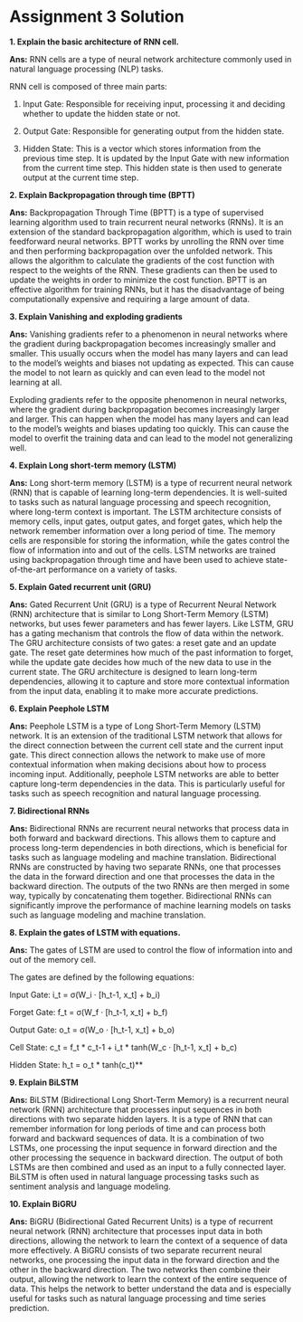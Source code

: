 # Assignment 3 Solution

**1. Explain the basic architecture of RNN cell.**

**Ans:** RNN cells are a type of neural network architecture commonly used in natural language processing (NLP) tasks.

RNN cell is composed of three main parts:

1. Input Gate: Responsible for receiving input, processing it and deciding whether to update the hidden state or not.

2. Output Gate: Responsible for generating output from the hidden state.

3. Hidden State: This is a vector which stores information from the previous time step. It is updated by the Input Gate with new information from the current time step. This hidden state is then used to generate output at the current time step.

**2. Explain Backpropagation through time (BPTT)**

**Ans:** Backpropagation Through Time (BPTT) is a type of supervised learning algorithm used to train recurrent neural networks (RNNs). It is an extension of the standard backpropagation algorithm, which is used to train feedforward neural networks. BPTT works by unrolling the RNN over time and then performing backpropagation over the unfolded network. This allows the algorithm to calculate the gradients of the cost function with respect to the weights of the RNN. These gradients can then be used to update the weights in order to minimize the cost function. BPTT is an effective algorithm for training RNNs, but it has the disadvantage of being computationally expensive and requiring a large amount of data.

**3. Explain Vanishing and exploding gradients**


**Ans:** Vanishing gradients refer to a phenomenon in neural networks where the gradient during backpropagation becomes increasingly smaller and smaller. This usually occurs when the model has many layers and can lead to the model’s weights and biases not updating as expected. This can cause the model to not learn as quickly and can even lead to the model not learning at all.

Exploding gradients refer to the opposite phenomenon in neural networks, where the gradient during backpropagation becomes increasingly larger and larger. This can happen when the model has many layers and can lead to the model’s weights and biases updating too quickly. This can cause the model to overfit the training data and can lead to the model not generalizing well.

**4. Explain Long short-term memory (LSTM)**

**Ans:** Long short-term memory (LSTM) is a type of recurrent neural network (RNN) that is capable of learning long-term dependencies. It is well-suited to tasks such as natural language processing and speech recognition, where long-term context is important. The LSTM architecture consists of memory cells, input gates, output gates, and forget gates, which help the network remember information over a long period of time. The memory cells are responsible for storing the information, while the gates control the flow of information into and out of the cells. LSTM networks are trained using backpropagation through time and have been used to achieve state-of-the-art performance on a variety of tasks.

**5. Explain Gated recurrent unit (GRU)**

**Ans:** Gated Recurrent Unit (GRU) is a type of Recurrent Neural Network (RNN) architecture that is similar to Long Short-Term Memory (LSTM) networks, but uses fewer parameters and has fewer layers. Like LSTM, GRU has a gating mechanism that controls the flow of data within the network. The GRU architecture consists of two gates: a reset gate and an update gate. The reset gate determines how much of the past information to forget, while the update gate decides how much of the new data to use in the current state. The GRU architecture is designed to learn long-term dependencies, allowing it to capture and store more contextual information from the input data, enabling it to make more accurate predictions.

**6. Explain Peephole LSTM**

**Ans:** Peephole LSTM is a type of Long Short-Term Memory (LSTM) network. It is an extension of the traditional LSTM network that allows for the direct connection between the current cell state and the current input gate. This direct connection allows the network to make use of more contextual information when making decisions about how to process incoming input. Additionally, peephole LSTM networks are able to better capture long-term dependencies in the data. This is particularly useful for tasks such as speech recognition and natural language processing. 

**7. Bidirectional RNNs**

**Ans:** Bidirectional RNNs are recurrent neural networks that process data in both forward and backward directions. This allows them to capture and process long-term dependencies in both directions, which is beneficial for tasks such as language modeling and machine translation. Bidirectional RNNs are constructed by having two separate RNNs, one that processes the data in the forward direction and one that processes the data in the backward direction. The outputs of the two RNNs are then merged in some way, typically by concatenating them together. Bidirectional RNNs can significantly improve the performance of machine learning models on tasks such as language modeling and machine translation.

**8. Explain the gates of LSTM with equations.**

**Ans:** The gates of LSTM are used to control the flow of information into and out of the memory cell.

The gates are defined by the following equations:

Input Gate: 
i_t = σ(W_i · [h_t-1, x_t] + b_i)

Forget Gate: 
f_t = σ(W_f · [h_t-1, x_t] + b_f)

Output Gate: 
o_t = σ(W_o · [h_t-1, x_t] + b_o)

Cell State: 
c_t = f_t * c_t-1 + i_t * tanh(W_c · [h_t-1, x_t] + b_c)

Hidden State: 
h_t = o_t * tanh(c_t)** 

**9. Explain BiLSTM**

**Ans:** BiLSTM (Bidirectional Long Short-Term Memory) is a recurrent neural network (RNN) architecture that processes input sequences in both directions with two separate hidden layers. It is a type of RNN that can remember information for long periods of time and can process both forward and backward sequences of data. It is a combination of two LSTMs, one processing the input sequence in forward direction and the other processing the sequence in backward direction. The output of both LSTMs are then combined and used as an input to a fully connected layer. BiLSTM is often used in natural language processing tasks such as sentiment analysis and language modeling. 

**10. Explain BiGRU**

**Ans:** BiGRU (Bidirectional Gated Recurrent Units) is a type of recurrent neural network (RNN) architecture that processes input data in both directions, allowing the network to learn the context of a sequence of data more effectively. A BiGRU consists of two separate recurrent neural networks, one processing the input data in the forward direction and the other in the backward direction. The two networks then combine their output, allowing the network to learn the context of the entire sequence of data. This helps the network to better understand the data and is especially useful for tasks such as natural language processing and time series prediction.


```python

```
